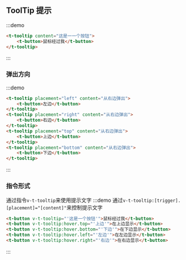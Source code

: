 ## ToolTip 提示

:::demo

```html
<t-tooltip content="这是一一个按钮">
	<t-button>鼠标经过我</t-button>
</t-tooltip>
```

:::

### 弹出方向
:::demo
```html
<t-tooltip placement="left" content="从右边弹出">
	<t-button>左边</t-button>
</t-tooltip>
<t-tooltip placement="right" content="从右边弹出">
	<t-button>右边</t-button>
</t-tooltip>
<t-tooltip placement="top" content="从右边弹出">
	<t-button>上边</t-button>
</t-tooltip>
<t-tooltip placement="bottom" content="从右边弹出">
	<t-button>下边</t-button>
</t-tooltip>
```
:::


### 指令形式
通过指令`v-t-tooltip`来使用提示文字
:::demo 通过`v-t-tooltip:[trigger].[placement]="[content]"`来控制提示文字
```html
<t-button v-t-tooltip="'这是一个按钮'">鼠标经过我</t-button>
<t-button v-t-tooltip:hover.top="'上边'">在上边显示</t-button>
<t-button v-t-tooltip:hover.bottom="'下边'">在下边显示</t-button>
<t-button v-t-tooltip:hover.left="'左边'">在左边显示</t-button>
<t-button v-t-tooltip:hover.right="'右边'">在右边显示</t-button>
```
:::
